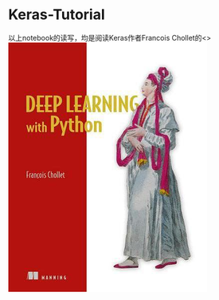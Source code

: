 # Keras-Tutorial
以上notebook的读写，均是阅读Keras作者Francois Chollet的<<Deep Learning with Python>><br>
![title](images/DL.jpg)
